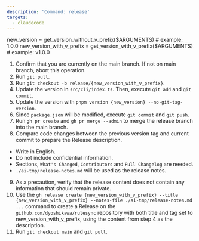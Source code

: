 ```yaml
---
description: 'Command: release'
targets:
  - claudecode
---
```


new_version = get_version_without_v_prefix($ARGUMENTS) # example: 1.0.0
new_version_with_v_prefix = get_version_with_v_prefix($ARGUMENTS) # example: v1.0.0

1. Confirm that you are currently on the main branch. If not on main branch, abort this operation.
2. Run `git pull`.
3. Run `git checkout -b release/{new_version_with_v_prefix}`.
4. Update the version in `src/cli/index.ts`. Then, execute `git add` and `git commit`.
5. Update the version with `pnpm version {new_version} --no-git-tag-version`.
6. Since `package.json` will be modified, execute `git commit` and `git push`.
7. Run `gh pr create` and `gh pr merge --admin` to merge the release branch into the main branch.
8. Compare code changes between the previous version tag and current commit to prepare the Release description.
  - Write in English.
  - Do not include confidential information.
  - Sections, `What's Changed`, `Contributors` and `Full Changelog` are needed.
  - `./ai-tmp/release-notes.md` will be used as the release notes.
9. As a precaution, verify that the release content does not contain any information that should remain private.
10. Use the `gh release create {new_version_with_v_prefix} --title {new_version_with_v_prefix} --notes-file ./ai-tmp/release-notes.md ...` command to create a Release on the `github.com/dyoshikawa/rulesync` repository with both title and tag set to new_version_with_v_prefix, using the content from step 4 as the description.
11. Run `git checkout main` and `git pull`.